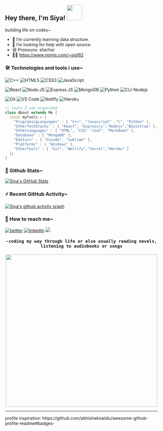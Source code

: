 
## Hey there, I'm Siya! <img src="https://media.giphy.com/media/mGcNjsfWAjY5AEZNw6/giphy.gif" width="50">

building life on codes~

- 🌱 I’m currently learning data structure.
- 🤔 I’m looking for help with open source.
- 😄 Pronouns: she/her
- 👩‍💻 https://www.npmjs.com/~sia162

### 🛠 Technologies and tools i use~
![C++](https://img.shields.io/badge/-C++-00599C?style=plastic&logo=c)
![HTML5](https://img.shields.io/badge/-HTML5-%23E44D27?style=flat-square&logo=html5&logoColor=ffffff)
![CSS3](https://img.shields.io/badge/-CSS3-%231572B6?style=flat-square&logo=css3)
![JavaScript](https://img.shields.io/badge/-JavaScript-%23F7DF1C?style=flat-square&logo=javascript&logoColor=000000&labelColor=%23F7DF1C&color=%23FFCE5A)

![React](https://img.shields.io/badge/-React-%23282C34?style=flat-square&logo=react)
![Node.JS](https://img.shields.io/badge/-Node.JS-black?style=plastic&logo=Node.js) 
![Express.JS](https://img.shields.io/badge/-Express.JS-c7b198?style=plastic&logo=Express.JS) 
![MongoDB](https://img.shields.io/badge/-MongoDB-black?style=plastic&logo=mongodb)
![Python](https://img.shields.io/badge/-Python-8fcfd1?style=plastic&logo=Python)
![CLI-Nodejs](https://img.shields.io/badge/Nodejs-CLI%20-purple.svg)

![Git](https://img.shields.io/badge/-Git-%23F05032?style=flat-square&logo=git&logoColor=%23ffffff)
![VS Code](https://img.shields.io/badge/-VSCode-%23007ACC?style=flat-square&logo=visual-studio-code)
![Netlify](https://img.shields.io/badge/-Netlify-%2300C7B7?style=flat-square&logo=netlify&logoColor=ffffff)
![Heroku](https://img.shields.io/badge/Heroku-430098?style=flat&logo=heroku&logoColor=white)

```dart 
// tools_I_use organized
class About extends Me { 
  const myTools = {  
    "ProgramingLanguages" : { "C++", "Javascript" ,"C", "Python" },
    "OtherTechStacks" : { "React", "Expressjs","Nodejs","Bootstrap" },
    "OtherLanguages" : { "HTML", "CSS" "Json", "Markdown" },
    "Database" : { "MongoDB" },
    "Editors" : { "Vscode", "Sublime" },
    "Platforms" : { "Windows" },
    "OtherTools" : { "Git", "Netlify","Vercel","Heroku" }
  };
}
```

### 📝 Github Stats~
<a href="https://github.com/sia162/sia162">
  <img align="center" src="https://github-readme-stats.vercel.app/api?username=sia162&show_icons=true&line_height=27&count_private=true&title_color=ffffff&text_color=c9cacc&icon_color=2bbc8a&bg_color=1d1f21" alt="Siya's GitHub Stats" />
</a>

<!-- ### 🔥 Streak Stats~ -->
<!-- 
  <a href="https://github.com/DenverCoder1/github-readme-streak-stats">
    <img title="🔥 Get streak stats for your profile at git.io/streak-stats" alt="DenverCoder1's streak" src="https://github-readme-streak-stats.herokuapp.com/?user=sia162&theme=monokai-metallian&hide_border=true"/>
  </a> -->
 

### ⚡ Recent GitHub Activity~
[![Siya's github activity graph](https://activity-graph.herokuapp.com/graph?username=sia162&theme=xcode)](https://github.com/ashutosh00710/github-readme-activity-graph)

### 🔗 How to reach me~
[![twitter](https://img.shields.io/badge/twitter-1DA1F2?style=for-the-badge&logo=twitter&logoColor=white)](https://twitter.com/hexcodesiya)       [![linkedin](https://img.shields.io/badge/linkedin-0A66C2?style=for-the-badge&logo=linkedin&logoColor=white)](https://www.linkedin.com/in/siyabanodha162/)  <a target="_blank" href="mailto:siyabanodha@gmail.com"><img src="https://img.shields.io/badge/-Gmail-D14836?style=for-the-badge&logo=Gmail&logoColor=white"></img></a>

<h4 align="center"><samp>~coding my way through life or else usually reading novels, listening to audiobooks or songs </samp></h4>
<p align="center"><img height="500" src="https://monophy.com/media/Qs7WbYem6RDksHxd1l/monophy.gif" /></p>


<hr></hr>
profile inspiration: https://github.com/abhisheknaiidu/awesome-github-profile-readme#badges-

